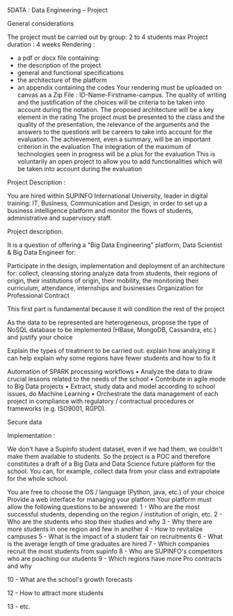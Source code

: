 5DATA : Data Engineering – Project

 

General considerations

 

The project must be carried out by group: 2 to 4 students max
Project duration : 4 weeks
Rendering :
- a pdf or docx file containing:
- the description of the project
- general and functional specifications
- the architecture of the platform
- an appendix containing the codes
Your rendering must be uploaded on canvas as a Zip File : ID-Name-Firstname-campus.
The quality of writing and the justification of the choices will be criteria to be taken into account during the notation.
The proposed architecture will be a key element in the rating
The project must be presented to the class and the quality of the presentation, the relevance of the arguments and the answers to the questions will be careers to take into account for the evaluation.
The achievement, even a summary, will be an important criterion in the evaluation
The integration of the maximum of technologies seen in progress will be a plus for the evaluation
This is voluntarily an open project to allow you to add functionalities which will be taken into account during the evaluation
 

Project Description :

 

You are hired within SUPINFO International University, leader in digital training: IT, Business, Communication and Design, in order to set up a business intelligence platform and monitor the flows of students, administrative and supervisory staff.


Project description.


It is a question of offering a "Big Data Engineering" platform, Data Scientist & Big Data Engineer for:

Participate in the design, implementation and deployment of an architecture for:
collect,
cleansing
storing
analyze data
from students,
their regions of origin,
their institutions of origin,
their mobility,
the monitoring their curriculum,
attendance,
internships and businesses
Organization for Professional Contract

This first part is fundamental because it will condition the rest of the project

 

As the data to be represented are heterogeneous, propose the type of NoSQL database to be implemented (HBase, MongoDB, Cassandra, etc.) and justify your choice
 

Explain the types of treatment to be carried out:
explain how analyzing it can help explain why some regions have fewer students and how to fix it
 

Automation of SPARK processing workflows
• Analyze the data to draw crucial lessons related to the needs of the school
• Contribute in agile mode to Big Data projects
• Extract, study data and model according to school issues, do Machine Learning
• Orchestrate the data management of each project in compliance with regulatory / contractual procedures or frameworks (e.g. ISO9001, RGPD).
 

Secure data
 

Implementation :

We don't have a Supinfo student dataset, even if we had them, we couldn't make them available to students. So the project is a POC and therefore constitutes a draft of a Big Data and Data Science future platform for the school.
You can, for example, collect data from your class and extrapolate for the whole school.

You are free to choose the OS / language (Python, java, etc.) of your choice
Provide a web interface for managing your platform
Your platform must allow the following questions to be answered:
1 - Who are the most successful students, depending on the region / institution of origin, etc.
2 - Who are the students who stop their studies and why
3 -  Why there are more students in one region and few in another
4 -  How to revitalize campuses
5 -  What is the impact of a student fair on recruitments
6 -  What is the average length of time graduates are hired
7 -  Which companies recruit the most students from supinfo
8 -  Who are SUPINFO's competitors who are poaching our students
9 - Which regions have more Pro contracts and why

10 - What are the school's growth forecasts

12 - How to attract more students

13 - etc.
